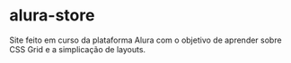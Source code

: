 # alura-store
Site feito em curso da plataforma Alura com o objetivo de aprender sobre CSS Grid e a simplicação de layouts.
